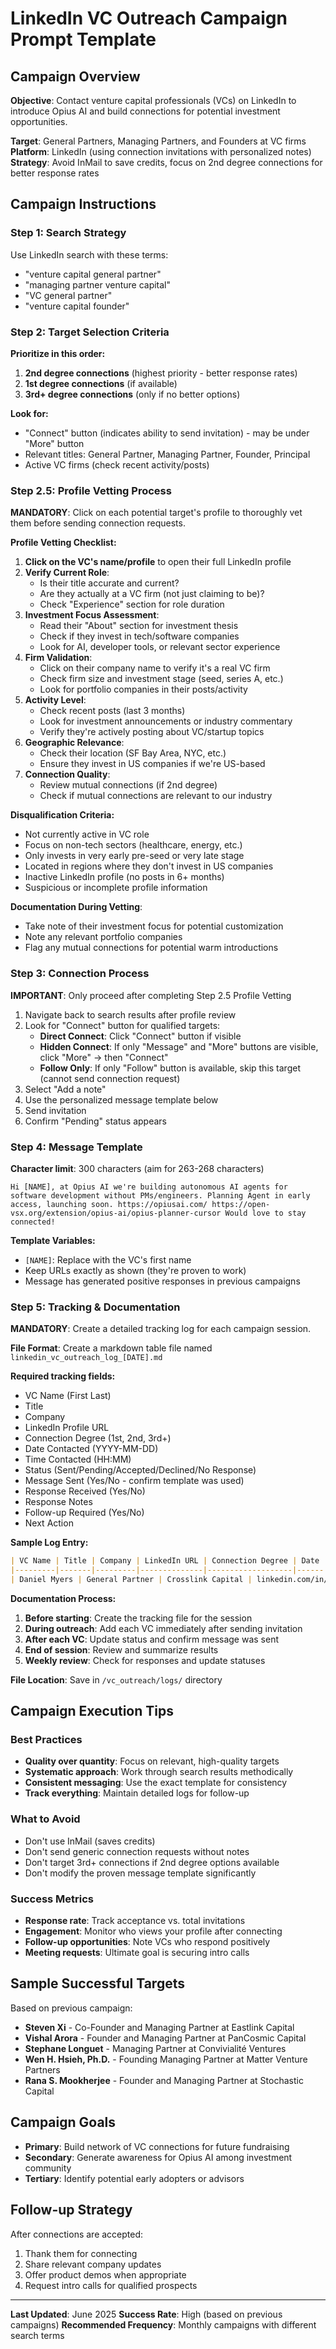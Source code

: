 # LinkedIn VC Outreach Campaign Prompt Template

## Campaign Overview
**Objective**: Contact venture capital professionals (VCs) on LinkedIn to introduce Opius AI and build connections for potential investment opportunities.

**Target**: General Partners, Managing Partners, and Founders at VC firms
**Platform**: LinkedIn (using connection invitations with personalized notes)
**Strategy**: Avoid InMail to save credits, focus on 2nd degree connections for better response rates

## Campaign Instructions

### Step 1: Search Strategy
Use LinkedIn search with these terms:
- "venture capital general partner"
- "managing partner venture capital"
- "VC general partner"
- "venture capital founder"

### Step 2: Target Selection Criteria
**Prioritize in this order:**
1. **2nd degree connections** (highest priority - better response rates)
2. **1st degree connections** (if available)
3. **3rd+ degree connections** (only if no better options)

**Look for:**
- "Connect" button (indicates ability to send invitation) - may be under "More" button
- Relevant titles: General Partner, Managing Partner, Founder, Principal
- Active VC firms (check recent activity/posts)

### Step 2.5: Profile Vetting Process
**MANDATORY**: Click on each potential target's profile to thoroughly vet them before sending connection requests.

**Profile Vetting Checklist:**
1. **Click on the VC's name/profile** to open their full LinkedIn profile
2. **Verify Current Role**: 
   - Is their title accurate and current?
   - Are they actually at a VC firm (not just claiming to be)?
   - Check "Experience" section for role duration
3. **Investment Focus Assessment**:
   - Read their "About" section for investment thesis
   - Check if they invest in tech/software companies
   - Look for AI, developer tools, or relevant sector experience
4. **Firm Validation**:
   - Click on their company name to verify it's a real VC firm
   - Check firm size and investment stage (seed, series A, etc.)
   - Look for portfolio companies in their posts/activity
5. **Activity Level**:
   - Check recent posts (last 3 months)
   - Look for investment announcements or industry commentary
   - Verify they're actively posting about VC/startup topics
6. **Geographic Relevance**:
   - Check their location (SF Bay Area, NYC, etc.)
   - Ensure they invest in US companies if we're US-based
7. **Connection Quality**:
   - Review mutual connections (if 2nd degree)
   - Check if mutual connections are relevant to our industry

**Disqualification Criteria:**
- Not currently active in VC role
- Focus on non-tech sectors (healthcare, energy, etc.)
- Only invests in very early pre-seed or very late stage
- Located in regions where they don't invest in US companies
- Inactive LinkedIn profile (no posts in 6+ months)
- Suspicious or incomplete profile information

**Documentation During Vetting**:
- Take note of their investment focus for potential customization
- Note any relevant portfolio companies
- Flag any mutual connections for potential warm introductions

### Step 3: Connection Process
**IMPORTANT**: Only proceed after completing Step 2.5 Profile Vetting

1. Navigate back to search results after profile review
2. Look for "Connect" button for qualified targets:
   - **Direct Connect**: Click "Connect" button if visible
   - **Hidden Connect**: If only "Message" and "More" buttons are visible, click "More" → then "Connect"
   - **Follow Only**: If only "Follow" button is available, skip this target (cannot send connection request)
3. Select "Add a note" 
4. Use the personalized message template below
5. Send invitation
6. Confirm "Pending" status appears

### Step 4: Message Template
**Character limit**: 300 characters (aim for 263-268 characters)

```
Hi [NAME], at Opius AI we're building autonomous AI agents for software development without PMs/engineers. Planning Agent in early access, launching soon. https://opiusai.com/ https://open-vsx.org/extension/opius-ai/opius-planner-cursor Would love to stay connected!
```

**Template Variables:**
- `[NAME]`: Replace with the VC's first name
- Keep URLs exactly as shown (they're proven to work)
- Message has generated positive responses in previous campaigns

### Step 5: Tracking & Documentation
**MANDATORY**: Create a detailed tracking log for each campaign session.

**File Format**: Create a markdown table file named `linkedin_vc_outreach_log_[DATE].md`

**Required tracking fields:**
- VC Name (First Last)
- Title
- Company
- LinkedIn Profile URL
- Connection Degree (1st, 2nd, 3rd+)
- Date Contacted (YYYY-MM-DD)
- Time Contacted (HH:MM)
- Status (Sent/Pending/Accepted/Declined/No Response)
- Message Sent (Yes/No - confirm template was used)
- Response Received (Yes/No)
- Response Notes
- Follow-up Required (Yes/No)
- Next Action

**Sample Log Entry:**
```markdown
| VC Name | Title | Company | LinkedIn URL | Connection Degree | Date | Time | Status | Message Sent | Response | Response Notes | Follow-up | Next Action |
|---------|-------|---------|--------------|-------------------|------|------|--------|--------------|----------|----------------|-----------|-------------|
| Daniel Myers | General Partner | Crosslink Capital | linkedin.com/in/danielmyers | 2nd | 2025-01-27 | 14:30 | Pending | Yes | No | - | Yes | Wait 1 week |
```

**Documentation Process:**
1. **Before starting**: Create the tracking file for the session
2. **During outreach**: Add each VC immediately after sending invitation
3. **After each VC**: Update status and confirm message was sent
4. **End of session**: Review and summarize results
5. **Weekly review**: Check for responses and update statuses

**File Location**: Save in `/vc_outreach/logs/` directory

## Campaign Execution Tips

### Best Practices
- **Quality over quantity**: Focus on relevant, high-quality targets
- **Systematic approach**: Work through search results methodically
- **Consistent messaging**: Use the exact template for consistency
- **Track everything**: Maintain detailed logs for follow-up

### What to Avoid
- Don't use InMail (saves credits)
- Don't send generic connection requests without notes
- Don't target 3rd+ connections if 2nd degree options available
- Don't modify the proven message template significantly

### Success Metrics
- **Response rate**: Track acceptance vs. total invitations
- **Engagement**: Monitor who views your profile after connecting
- **Follow-up opportunities**: Note VCs who respond positively
- **Meeting requests**: Ultimate goal is securing intro calls

## Sample Successful Targets
Based on previous campaign:
- **Steven Xi** - Co-Founder and Managing Partner at Eastlink Capital
- **Vishal Arora** - Founder and Managing Partner at PanCosmic Capital  
- **Stephane Longuet** - Managing Partner at Convivialité Ventures
- **Wen H. Hsieh, Ph.D.** - Founding Managing Partner at Matter Venture Partners
- **Rana S. Mookherjee** - Founder and Managing Partner at Stochastic Capital

## Campaign Goals
- **Primary**: Build network of VC connections for future fundraising
- **Secondary**: Generate awareness for Opius AI among investment community
- **Tertiary**: Identify potential early adopters or advisors

## Follow-up Strategy
After connections are accepted:
1. Thank them for connecting
2. Share relevant company updates
3. Offer product demos when appropriate
4. Request intro calls for qualified prospects

---

**Last Updated**: June 2025
**Success Rate**: High (based on previous campaigns)
**Recommended Frequency**: Monthly campaigns with different search terms 